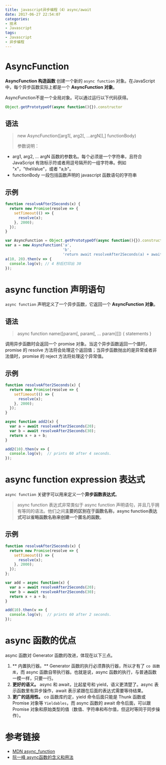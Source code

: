 ```yaml
---
title: javascript异步编程（4）async/await
date: 2017-06-27 22:54:07
categories:
- 技术
- Javascript
tags:
- Javascript
- 异步编程
---
```


# AsyncFunction
**AsyncFunction 构造函数** 创建一个新的  `async function` 对象。在JavaScript中，每个异步函数实际上都是一个 **AsyncFunction 对象**。  

AsyncFunction不是一个全局对象。可以通过运行以下代码获得。 
```javascript
Object.getPrototypeOf(async function(){}).constructor
```
## 语法
> new AsyncFunction([arg1[, arg2[, ...argN]],] functionBody)
> 
> 参数说明：
- arg1, arg2, ... argN
函数的参数名。每个必须是一个字符串，且符合 JavaScript 有效标示符或者用逗号隔开的一组字符串。例如 "x"，"theValue"，或者 "a,b"。
- functionBody
一段包括函数声明的 javascript 函数语句的字符串

## 示例
```javascript
function resolveAfter2Seconds(x) {
  return new Promise(resolve => {
    setTimeout(() => {
      resolve(x);
    }, 2000);
  });
}

var AsyncFunction = Object.getPrototypeOf(async function(){}).constructor;
var a = new AsyncFunction('a', 
                          'b',
                          'return await resolveAfter2Seconds(a) + await resolveAfter2Seconds(b);');
a(10, 20).then(v => {
  console.log(v); // 4 秒后打印出 30
});

```
# async function 声明语句
`async function` 声明定义了一个异步函数，它返回一个 **AsyncFunction 对象**。

## 语法
> async function name([param[, param[, ... param]]]) {
>     statements
> }

调用异步函数时会返回一个 promise 对象。当这个异步函数返回一个值时，promise 的 resolve 方法将会处理这个返回值；当异步函数抛出的是异常或者非法值时，promise 的 reject 方法将处理这个异常值。

## 示例
```javascript
function resolveAfter2Seconds(x) {
  return new Promise(resolve => {
    setTimeout(() => {
      resolve(x);
    }, 2000);
  });
}

async function add2(x) {
  var a = await resolveAfter2Seconds(20);
  var b = await resolveAfter2Seconds(30);
  return x + a + b;
}

add2(10).then(v => {
  console.log(v);  // prints 60 after 4 seconds.
});
```


# async function expression 表达式
`async function` 关键字可以用来定义一个**异步函数表达式**。

> async function 表达式非常类似于 async function 声明语句，并且几乎拥有等同的语法。他们之间**主要的区别在于函数名称，async function表达式可以省略函数名称来创建一个匿名的函数**。

## 示例
```javascript
function resolveAfter2Seconds(x) {
  return new Promise(resolve => {
    setTimeout(() => {
      resolve(x);
    }, 2000);
  });
};

var add = async function(x) {
  var a = await resolveAfter2Seconds(20);
  var b = await resolveAfter2Seconds(30);
  return x + a + b;
}

add(10).then(v => {
  console.log(v);  // prints 60 after 2 seconds.
});

```

# async 函数的优点
async 函数对 Generator 函数的改进，体现在以下三点。

1. ** 内置执行器。** Generator 函数的执行必须靠执行器，所以才有了 `co 函数库`，而 async 函数自带执行器。也就是说，async 函数的执行，与普通函数一模一样，只要一行。
1. **更好的语义。** async 和 await，比起星号和 yield，语义更清楚了。async 表示函数里有异步操作，await 表示紧跟在后面的表达式需要等待结果。
1. **更广的适用性。** co 函数库约定，yield 命令后面只能是 Thunk 函数或 Promise 对象等 `Yieldables`，而 async 函数的 await 命令后面，可以跟 Promise 对象和原始类型的值（数值、字符串和布尔值，但这时等同于同步操作）。

# 参考链接
- [MDN async_function](https://developer.mozilla.org/zh-CN/docs/Web/JavaScript/Reference/Statements/async_function)
- [阮一峰 async函数的含义和用法](http://www.ruanyifeng.com/blog/2015/05/async.html)